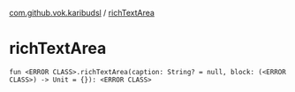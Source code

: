 [com.github.vok.karibudsl](index.md) / [richTextArea](.)

# richTextArea

`fun <ERROR CLASS>.richTextArea(caption: String? = null, block: (<ERROR CLASS>) -> Unit = {}): <ERROR CLASS>`